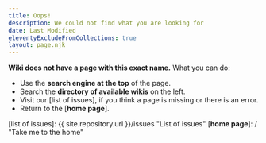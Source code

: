 ```yaml
---
title: Oops!
description: We could not find what you are looking for
date: Last Modified
eleventyExcludeFromCollections: true
layout: page.njk
---
```


**Wiki does not have a page with this exact name.** What you can do:

- Use the **search engine at the top** of the page.
- Search the **directory of available wikis** on the left.
- Visit our [list of issues], if you think a page is missing or there is an
  error.
- Return to the [**home page**].

[list of issues]: {{ site.repository.url }}/issues "List of issues"
[**home page**]: / "Take me to the home"
